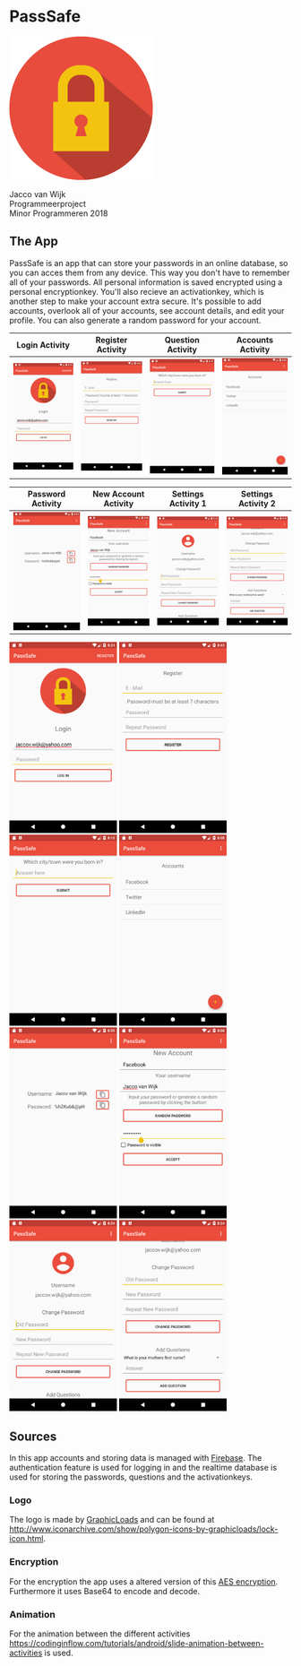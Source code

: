 # PassSafe

![](https://github.com/JaccovanWijk/PassSafe/blob/master/doc/lock_icon.png)

Jacco van Wijk  
Programmeerproject  
Minor Programmeren 2018  


## The App
PassSafe is an app that can store your passwords in an online database, so you can acces them from any device. This way you don't have to remember all of your passwords. All personal information is saved encrypted using a personal encryptionkey. You'll also recieve an activationkey, which is another step to make your account extra secure. It's possible to add accounts, overlook all of your accounts, see account details, and edit your profile. You can also generate a random password for your account. 

Login Activity            |  Register Activity       |   Question Activity    |   Accounts Activity  |
:------------------------:|:------------------------:|:----------------------:|:--------------------:|
![](https://github.com/JaccovanWijk/PassSafe/blob/master/doc/LoginActivity.png)  |  ![](https://github.com/JaccovanWijk/PassSafe/blob/master/doc/RegisterActivity.png)  |![](https://github.com/JaccovanWijk/PassSafe/blob/master/doc/QuestionActivity.png)  |![](https://github.com/JaccovanWijk/PassSafe/blob/master/doc/AccountsActivity.png)  |

Password Activity         |  New Account Activity    |   Settings Activity 1  |  Settings Activity 2 |
:------------------------:|:------------------------:|:----------------------:|:--------------------:|
![](https://github.com/JaccovanWijk/PassSafe/blob/master/doc/PasswordActivity.png)  |  ![](https://github.com/JaccovanWijk/PassSafe/blob/master/doc/NewAccountActivity.png)  |![](https://github.com/JaccovanWijk/PassSafe/blob/master/doc/SettingsActivity1.png)  |![](https://github.com/JaccovanWijk/PassSafe/blob/master/doc/SettingsActivity2.png)  |

<img src="https://github.com/JaccovanWijk/PassSafe/blob/master/doc/LoginActivity.png" width="192" height="341" /> <img src="https://github.com/JaccovanWijk/PassSafe/blob/master/doc/RegisterActivity.png" width="192" height="341" /> <img src="https://github.com/JaccovanWijk/PassSafe/blob/master/doc/QuestionActivity.png" width="192" height="341" /> <img src="https://github.com/JaccovanWijk/PassSafe/blob/master/doc/AccountsActivity.png" width="192" height="341" /> <img src="https://github.com/JaccovanWijk/PassSafe/blob/master/doc/PasswordActivity.png" width="192" height="341" /> <img src="https://github.com/JaccovanWijk/PassSafe/blob/master/doc/NewAccountActivity.png" width="192" height="341" /> <img src="https://github.com/JaccovanWijk/PassSafe/blob/master/doc/SettingsActivity1.png" width="192" height="341" /> <img src="https://github.com/JaccovanWijk/PassSafe/blob/master/doc/SettingsActivity2.png" width="192" height="341" />

## Sources
In this app accounts and storing data is managed with [Firebase](firebase.google.com). The authentication feature is used for logging in and the realtime database is used for storing the passwords, questions and the activationkeys. 

### Logo
The logo is made by [GraphicLoads](http://www.iconarchive.com/artist/graphicloads.html) and can be found at http://www.iconarchive.com/show/polygon-icons-by-graphicloads/lock-icon.html.

### Encryption
For the encryption the app uses a altered version of this [AES encryption](https://aesencryption.net/). Furthermore it uses Base64 to encode and decode.  

### Animation
For the animation between the different activities https://codinginflow.com/tutorials/android/slide-animation-between-activities is used.
